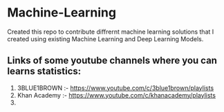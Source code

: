 # Machine-Learning
Created this repo to contribute diffrernt machine learning solutions that I created using existing Machine Learning and Deep Learning Models.

## Links of some youtube channels where you can learns statistics:
1) 3BLUE1BROWN :- https://www.youtube.com/c/3blue1brown/playlists
2) Khan Academy  :- https://www.youtube.com/c/khanacademy/playlists
3) 
